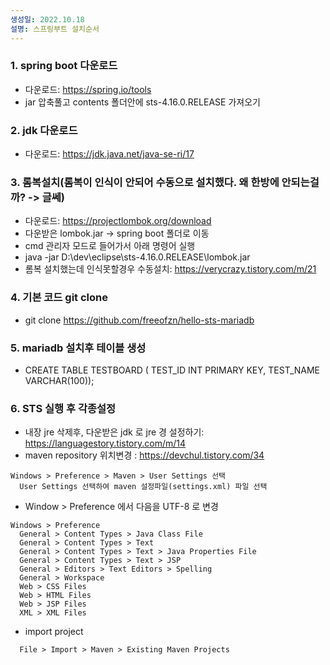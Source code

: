 ```yaml
---
생성일: 2022.10.18
설명: 스프링부트 설치순서
---
```

### 1. spring boot 다운로드
- 다운로드: https://spring.io/tools
- jar 압축풀고 contents 폴더안에 sts-4.16.0.RELEASE 가져오기

### 2. jdk 다운로드
- 다운로드: https://jdk.java.net/java-se-ri/17

### 3. 롬복설치(롬복이 인식이 안되어 수동으로 설치했다. 왜 한방에 안되는걸까? -> 글쎄)
- 다운로드: https://projectlombok.org/download
- 다운받은 lombok.jar -> spring boot 폴더로 이동
- cmd 관리자 모드로 들어가서 아래 명령어 실행
- java -jar D:\dev\eclipse\sts-4.16.0.RELEASE\lombok.jar
- 롬복 설치했는데 인식못할경우 수동설치: https://verycrazy.tistory.com/m/21

### 4. 기본 코드 git clone
- git clone https://github.com/freeofzn/hello-sts-mariadb

### 5. mariadb 설치후 테이블 생성
- CREATE TABLE TESTBOARD ( TEST_ID INT PRIMARY KEY, TEST_NAME VARCHAR(100));

### 6. STS 실행 후 각종설정
- 내장 jre 삭제후, 다운받은 jdk 로 jre 경 설정하기: https://languagestory.tistory.com/m/14
- maven repository 위치변경 : https://devchul.tistory.com/34
```
Windows > Preference > Maven > User Settings 선택
  User Settings 선택하여 maven 설정파일(settings.xml) 파일 선택
```
- Window > Preference 에서 다음을 UTF-8 로 변경
```
Windows > Preference
  General > Content Types > Java Class File
  General > Content Types > Text
  General > Content Types > Text > Java Properties File
  General > Content Types > Text > JSP
  General > Editors > Text Editors > Spelling
  General > Workspace
  Web > CSS Files
  Web > HTML Files
  Web > JSP Files
  XML > XML Files
```	 
- import project 
```
  File > Import > Maven > Existing Maven Projects
```  
 
